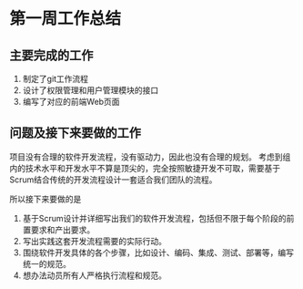 # 第一周工作总结
## 主要完成的工作
1. 制定了git工作流程
2. 设计了权限管理和用户管理模块的接口
3. 编写了对应的前端Web页面

## 问题及接下来要做的工作
项目没有合理的软件开发流程，没有驱动力，因此也没有合理的规划。
考虑到组内的技术水平和开发水平不算是顶尖的，完全按照敏捷开发不可取，需要基于Scrum结合传统的开发流程设计一套适合我们团队的流程。

所以接下来要做的是
1. 基于Scrum设计并详细写出我们的软件开发流程，包括但不限于每个阶段的前置要求和产出要求。
2. 写出实践这套开发流程需要的实际行动。
3. 围绕软件开发具体的各个步骤，比如设计、编码、集成、测试、部署等，编写统一的规范。
4. 想办法动员所有人严格执行流程和规范。
